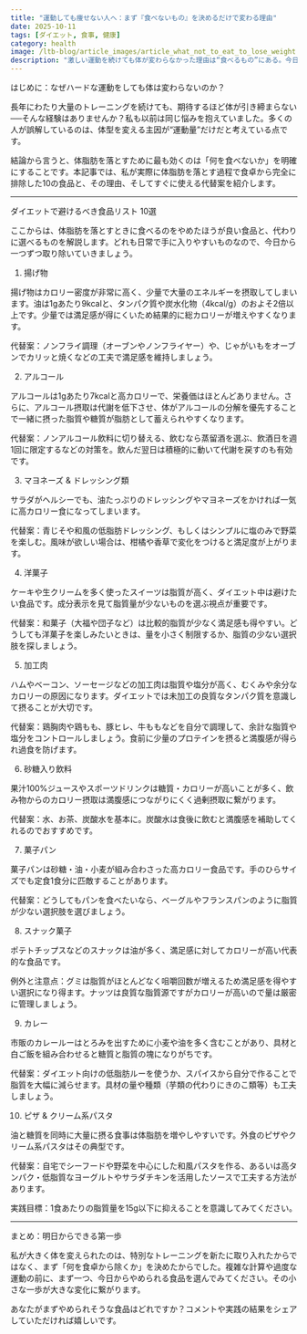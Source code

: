 ```yaml
---
title: "運動しても痩せない人へ：まず『食べないもの』を決めるだけで変わる理由"
date: 2025-10-11
tags: [ダイエット, 食事, 健康]
category: health
image: /ltb-blog/article_images/article_what_not_to_eat_to_lose_weight.png
description: "激しい運動を続けても体が変わらなかった理由は“食べるもの”にある。今日からやめるべき10の食品とその代替案を紹介します。"
---
```


はじめに：なぜハードな運動をしても体は変わらないのか？

長年にわたり大量のトレーニングを続けても、期待するほど体が引き締まらない──そんな経験はありませんか？私も以前は同じ悩みを抱えていました。多くの人が誤解しているのは、体型を変える主因が“運動量”だけだと考えている点です。

結論から言うと、体脂肪を落とすために最も効くのは「何を食べないか」を明確にすることです。本記事では、私が実際に体脂肪を落とす過程で食卓から完全に排除した10の食品と、その理由、そしてすぐに使える代替案を紹介します。

--------------------------------------------------------------------------------

ダイエットで避けるべき食品リスト 10選

ここからは、体脂肪を落とすときに食べるのをやめたほうが良い食品と、代わりに選べるものを解説します。どれも日常で手に入りやすいものなので、今日から一つずつ取り除いていきましょう。

1. 揚げ物

揚げ物はカロリー密度が非常に高く、少量で大量のエネルギーを摂取してしまいます。油は1gあたり9kcalと、タンパク質や炭水化物（4kcal/g）のおよそ2倍以上です。少量では満足感が得にくいため結果的に総カロリーが増えやすくなります。

代替案：ノンフライ調理（オーブンやノンフライヤー）や、じゃがいもをオーブンでカリッと焼くなどの工夫で満足感を維持しましょう。

2. アルコール

アルコールは1gあたり7kcalと高カロリーで、栄養価はほとんどありません。さらに、アルコール摂取は代謝を低下させ、体がアルコールの分解を優先することで一緒に摂った脂質や糖質が脂肪として蓄えられやすくなります。

代替案：ノンアルコール飲料に切り替える、飲むなら蒸留酒を選ぶ、飲酒日を週1回に限定するなどの対策を。飲んだ翌日は積極的に動いて代謝を戻すのも有効です。

3. マヨネーズ & ドレッシング類

サラダがヘルシーでも、油たっぷりのドレッシングやマヨネーズをかければ一気に高カロリー食になってしまいます。

代替案：青じそや和風の低脂肪ドレッシング、もしくはシンプルに塩のみで野菜を楽しむ。風味が欲しい場合は、柑橘や香草で変化をつけると満足度が上がります。

4. 洋菓子

ケーキや生クリームを多く使ったスイーツは脂質が高く、ダイエット中は避けたい食品です。成分表示を見て脂質量が少ないものを選ぶ視点が重要です。

代替案：和菓子（大福や団子など）は比較的脂質が少なく満足感も得やすい。どうしても洋菓子を楽しみたいときは、量を小さく制限するか、脂質の少ない選択肢を探しましょう。

5. 加工肉

ハムやベーコン、ソーセージなどの加工肉は脂質や塩分が高く、むくみや余分なカロリーの原因になります。ダイエットでは未加工の良質なタンパク質を意識して摂ることが大切です。

代替案：鶏胸肉や鶏もも、豚ヒレ、牛ももなどを自分で調理して、余計な脂質や塩分をコントロールしましょう。食前に少量のプロテインを摂ると満腹感が得られ過食を防げます。

6. 砂糖入り飲料

果汁100%ジュースやスポーツドリンクは糖質・カロリーが高いことが多く、飲み物からのカロリー摂取は満腹感につながりにくく過剰摂取に繋がります。

代替案：水、お茶、炭酸水を基本に。炭酸水は食後に飲むと満腹感を補助してくれるのでおすすめです。

7. 菓子パン

菓子パンは砂糖・油・小麦が組み合わさった高カロリー食品です。手のひらサイズでも定食1食分に匹敵することがあります。

代替案：どうしてもパンを食べたいなら、ベーグルやフランスパンのように脂質が少ない選択肢を選びましょう。

8. スナック菓子

ポテトチップスなどのスナックは油が多く、満足感に対してカロリーが高い代表的な食品です。

例外と注意点：グミは脂質がほとんどなく咀嚼回数が増えるため満足感を得やすい選択になり得ます。ナッツは良質な脂質源ですがカロリーが高いので量は厳密に管理しましょう。

9. カレー

市販のカレールーはとろみを出すために小麦や油を多く含むことがあり、具材と白ご飯を組み合わせると糖質と脂質の塊になりがちです。

代替案：ダイエット向けの低脂肪ルーを使うか、スパイスから自分で作ることで脂質を大幅に減らせます。具材の量や種類（芋類の代わりにきのこ類等）も工夫しましょう。

10. ピザ & クリーム系パスタ

油と糖質を同時に大量に摂る食事は体脂肪を増やしやすいです。外食のピザやクリーム系パスタはその典型です。

代替案：自宅でシーフードや野菜を中心にした和風パスタを作る、あるいは高タンパク・低脂質なヨーグルトやサラダチキンを活用したソースで工夫する方法があります。

実践目標：1食あたりの脂質量を15g以下に抑えることを意識してみてください。

--------------------------------------------------------------------------------

まとめ：明日からできる第一歩

私が大きく体を変えられたのは、特別なトレーニングを新たに取り入れたからではなく、まず「何を食卓から除くか」を決めたからでした。複雑な計算や過度な運動の前に、まず一つ、今日からやめられる食品を選んでみてください。その小さな一歩が大きな変化に繋がります。

あなたがまずやめられそうな食品はどれですか？コメントや実践の結果をシェアしていただければ嬉しいです。

